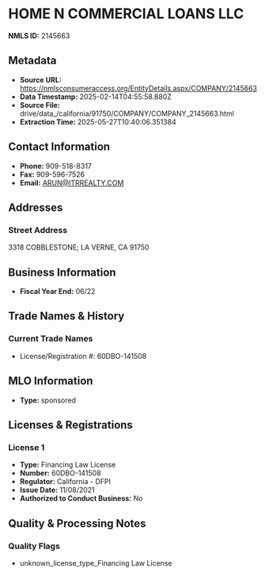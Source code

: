 # HOME N COMMERCIAL LOANS LLC

**NMLS ID:** 2145663

## Metadata
- **Source URL:** https://nmlsconsumeraccess.org/EntityDetails.aspx/COMPANY/2145663
- **Data Timestamp:** 2025-02-14T04:55:58.880Z
- **Source File:** drive/data_/california/91750/COMPANY/COMPANY_2145663.html
- **Extraction Time:** 2025-05-27T10:40:06.351384

## Contact Information
- **Phone:** 909-518-8317
- **Fax:** 909-596-7526
- **Email:** ARUN@ITRREALTY.COM

## Addresses
### Street Address
3318 COBBLESTONE; LA VERNE, CA 91750

## Business Information
- **Fiscal Year End:** 06/22

## Trade Names & History
### Current Trade Names
- License/Registration #: 60DBO-141508

## MLO Information
- **Type:** sponsored

## Licenses & Registrations

### License 1
- **Type:** Financing Law License
- **Number:** 60DBO-141508
- **Regulator:** California - DFPI
- **Issue Date:** 11/08/2021
- **Authorized to Conduct Business:** No

## Quality & Processing Notes
### Quality Flags
- unknown_license_type_Financing Law License

